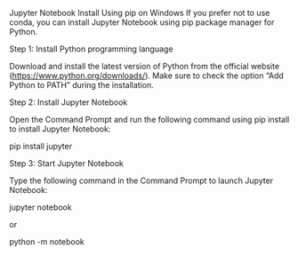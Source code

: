 Jupyter Notebook Install Using pip on Windows
If you prefer not to use conda, you can install Jupyter Notebook using pip package manager for Python.
 
Step 1: Install Python programming language

Download and install the latest version of Python from the official website (https://www.python.org/downloads/). Make sure to check the option “Add Python to PATH” during the installation.
 
Step 2: Install Jupyter Notebook

Open the Command Prompt and run the following command using pip install to install Jupyter Notebook:

pip install jupyter
 
Step 3: Start Jupyter Notebook

Type the following command in the Command Prompt to launch Jupyter Notebook:

jupyter notebook

or

python -m notebook